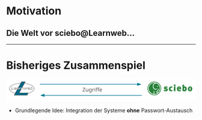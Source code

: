 <!-- .element: data-background-image="images/pixabay/photo-122691.jpg" data-state="dim-background" -->
# Motivation
## Die Welt vor <span class="sciebo">sciebo</span>@<span class="learnweb">Learnweb</span>...

---

# Bisheriges Zusammenspiel

<img src="images/situation.svg">

* Grundlegende Idee: Integration der Systeme **ohne** Passwort-Austausch

